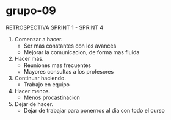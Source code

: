 # grupo-09

RETROSPECTIVA SPRINT 1 - SPRINT 4
1. Comenzar a hacer.
    - Ser mas constantes con los avances
    - Mejorar la comunicacion, de forma mas fluida
2. Hacer más.
    - Reuniones mas frecuentes 
    - Mayores consultas a los profesores
3. Continuar haciendo.
    - Trabajo en equipo
4. Hacer menos.
    - Menos procastinacion
5. Dejar de hacer.
    - Dejar de trabajar para ponernos al dia con todo el curso